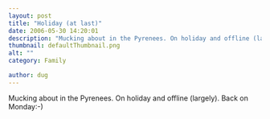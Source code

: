 ```yaml
---
layout: post
title: "Holiday (at last)"
date: 2006-05-30 14:20:01
description: "Mucking about in the Pyrenees. On holiday and offline (largely). Back on Monday -- -)&#8230;"
thumbnail: defaultThumbnail.png
alt: ""
category: Family

author: dug
---
```


<p>Mucking about in the Pyrenees. On holiday and offline (largely). Back on Monday:-)</p>
